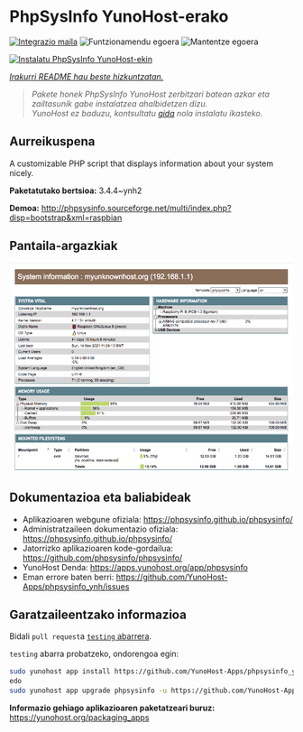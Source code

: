 <!--
Ohart ongi: README hau automatikoki sortu da <https://github.com/YunoHost/apps/tree/master/tools/readme_generator>ri esker
EZ editatu eskuz.
-->

# PhpSysInfo YunoHost-erako

[![Integrazio maila](https://dash.yunohost.org/integration/phpsysinfo.svg)](https://ci-apps.yunohost.org/ci/apps/phpsysinfo/) ![Funtzionamendu egoera](https://ci-apps.yunohost.org/ci/badges/phpsysinfo.status.svg) ![Mantentze egoera](https://ci-apps.yunohost.org/ci/badges/phpsysinfo.maintain.svg)

[![Instalatu PhpSysInfo YunoHost-ekin](https://install-app.yunohost.org/install-with-yunohost.svg)](https://install-app.yunohost.org/?app=phpsysinfo)

*[Irakurri README hau beste hizkuntzatan.](./ALL_README.md)*

> *Pakete honek PhpSysInfo YunoHost zerbitzari batean azkar eta zailtasunik gabe instalatzea ahalbidetzen dizu.*  
> *YunoHost ez baduzu, kontsultatu [gida](https://yunohost.org/install) nola instalatu ikasteko.*

## Aurreikuspena

A customizable PHP script that displays information about your system nicely.


**Paketatutako bertsioa:** 3.4.4~ynh2

**Demoa:** <http://phpsysinfo.sourceforge.net/multi/index.php?disp=bootstrap&xml=raspbian>

## Pantaila-argazkiak

![PhpSysInfo(r)en pantaila-argazkia](./doc/screenshots/screenshot.png)

## Dokumentazioa eta baliabideak

- Aplikazioaren webgune ofiziala: <https://phpsysinfo.github.io/phpsysinfo/>
- Administratzaileen dokumentazio ofiziala: <https://phpsysinfo.github.io/phpsysinfo/>
- Jatorrizko aplikazioaren kode-gordailua: <https://github.com/phpsysinfo/phpsysinfo/>
- YunoHost Denda: <https://apps.yunohost.org/app/phpsysinfo>
- Eman errore baten berri: <https://github.com/YunoHost-Apps/phpsysinfo_ynh/issues>

## Garatzaileentzako informazioa

Bidali `pull request`a [`testing` abarrera](https://github.com/YunoHost-Apps/phpsysinfo_ynh/tree/testing).

`testing` abarra probatzeko, ondorengoa egin:

```bash
sudo yunohost app install https://github.com/YunoHost-Apps/phpsysinfo_ynh/tree/testing --debug
edo
sudo yunohost app upgrade phpsysinfo -u https://github.com/YunoHost-Apps/phpsysinfo_ynh/tree/testing --debug
```

**Informazio gehiago aplikazioaren paketatzeari buruz:** <https://yunohost.org/packaging_apps>
